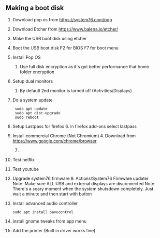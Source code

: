 ## Making a boot disk
1. Download pop os from https://system76.com/pop
2. Download Etcher from https://www.balena.io/etcher/
3. Make the USB boot disk using etcher
4. Boot the USB boot disk F2 for BIOS F7 for boot menu
5. Install Pop OS
    1. Use full disk encryption as it's got better performance that home folder encryption
6. Setup dual monitors
    1. By default 2nd monitor is turned off (Activities/Displays)
7. Do a system update

        sudo apt update
        sudo apt dist-upgrade
        sudo reboot
        
9. Setup Lastpass for firefox
    6.  In firefox add-ons select lastpass
8. Install commercial Chrome (Not Chromium)
    4.  Download from https://www.google.com/chrome/browser

    7. 
10. Test netflix
11. Test youtube
12. Upgrade system76 firmware
    9. Actions/System76 Firmware updater
        Note: Make sure ALL USB and external displays are disconnected
        Note: There's a scary moment when the system shutsdown completely.  Just wait a minute and then start with button

13. Install advanced audio controller

        sudo apt install pavucontrol   

14. install gnome tweaks from app menu
15. Add the printer (Built in driver works fine)
  
<!--stackedit_data:
eyJoaXN0b3J5IjpbLTE5ODYwMjAwOTEsMjA5ODc2ODU3NCwtMT
g5NTQyODQzOSwtNjU4MzIxNTY0LC0xODU3NTkyODQwLDIxMjM2
NjA0MTUsMTY1NzUyOTA1NiwtNzY0NDc1MDQzLC0yMDE2NDQxOT
Y1LDQxNzU3ODg2MywtMTQ0MDMxMDgzNSwtMTYwMjM3NzkyNywz
MDU3MzgwMTZdfQ==
-->